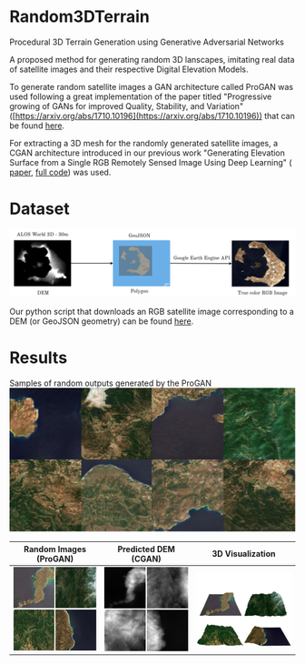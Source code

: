 # Random3DTerrain
Procedural 3D Terrain Generation using Generative Adversarial Networks


A proposed method for generating random 3D lanscapes, imitating real data of satellite images and their respective Digital Elevation Models.

To generate random satellite images a GAN architecture called ProGAN was used following a great implementation of the paper titled "Progressive growing of GANs for improved Quality, Stability, and Variation" ([https://arxiv.org/abs/1710.10196](https://arxiv.org/abs/1710.10196)) that can be found [here](https://github.com/akanimax/pro_gan_pytorch).

For extracting a 3D mesh for the randomly generated satellite images, a CGAN architecture introduced in our previous work "Generating Elevation Surface from a Single RGB Remotely Sensed Image Using Deep Learning" ( [paper](https://www.mdpi.com/2072-4292/12/12/2002), [full code](https://github.com/Panagiotou/ImageToDEM)) was used.

# Dataset
![dataset](./Media/dataset_im2dem.png)

Our python script that downloads an RGB satellite image corresponding to a DEM (or GeoJSON geometry) can be found [here](https://github.com/Panagiotou/ImageToDEM/Visualization/DEM2rgb.py).

# Results

Samples of random outputs generated by the ProGAN
![teaser](./Media/teaser.png)


| Random Images (ProGAN)| Predicted DEM (CGAN) |3D  Visualization
|---|---|------|
|![before](./Media/synthesized_rgb.png)|![after](./Media/synthesized_dem.png)| ![vis_3d](./Media/synthesized_3d.png)
